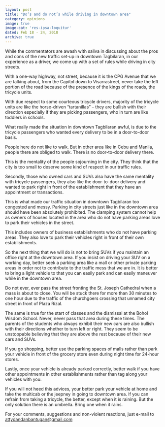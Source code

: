 ```yaml
---
layout: post
title: "Do’s and do not’s while driving in downtown area"
category: opinions
image: true
image-cat: 'res-ipsa-loquitur'
dated: Feb 18 - 24, 2018
archive: true
---
```


While the commentators are awash with saliva in discussing about the pros and cons of the new traffic set-up in downtown Tagbilaran, in our experience as a driver, we come up with a set of rules while driving in city streets.

With a one-way highway, not street, because it is the CPG Avenue that we are talking about, from the Capitol down to Visarrastreet, never take the left portion of the road because of the presence of the kings of the roads, the tricycle units.

With due respect to some courteous tricycle drivers, majority of the tricycle units are like the horse-driven “tartanillas” – they are bullish with their direction especially if they are picking passengers, who in turn are like toddlers in schools.

What really made the situation in downtown Tagbilaran awful, is due to the tricycle passengers who wanted every delivery to be in a door-to-door basis.

People here do not like to walk. But in other area like in Cebu and Manila, people there are obliged to walk. There is no door-to-door delivery there.

This is the mentality of the people sojourning in the city. They think that the city is too small to deserve some kind of respect in our traffic rules.

Secondly, those who owned cars and SUVs also have the same mentality with tricycle passengers, they also like the door-to-door delivery and wanted to park right in front of the establishment that they have an appointment or transactions.

This is what made our traffic situation in downtown Tagbilaran too congested and messy.
Parking in city streets just like in the downtown area should have been absolutely prohibited. The clamping system cannot help as owners of houses located in the area who do not have parking areas love to park their vehicles in the street.

This includes owners of business establishments who do not have parking areas. They also love to park their vehicles right in front of their own establishments.

So the next thing that we will do is not to bring SUVs if you maintain an office right at the downtown area. If you insist on driving your SUV on a working day, better seek a parking area like a mall or other private parking areas in order not to contribute to the traffic mess that we are in.
It is better to bring a light vehicle to that you can easily park and can easily maneuver while in the downtown area.

Do not ever, ever pass the street fronting the St. Joseph Cathedral when a mass is about to close. You will be stuck there for more than 30 minutes to one hour due to the traffic of the churchgoers crossing that unnamed city street in front of Plaza Rizal.

The same is true for the start of classes and the dismissal at the Bohol Wisdom School. Never, never pass that area during these times. The parents of the students who always exhibit their new cars are also bullish with their directions whether to turn left or right. They seem to be unstoppable believing that they are above the rest because of their new cars and SUVs.

If you go shopping, better use the parking spaces of malls rather than park your vehicle in front of the grocery store even during night time for 24-hour stores.

Lastly, once your vehicle is already parked correctly, better walk if you have other appointments in other establishments rather than tag along your vehicles with you.

If you will not heed this advices, your better park your vehicle at home and take the multicab or the jeepney in going to downtown area. If you can refrain from taking a tricycle, the better, except when it is raining.  But the only solution there is an umbrella. Bring one when it rains.

For your comments, suggestions and non-violent reactions, just e-mail to attydandanbantugan@gmail.com
